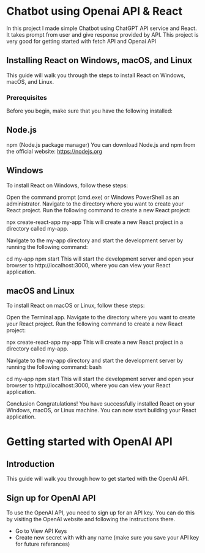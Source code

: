 # Chatbot using Openai API & React

In this project I made simple Chatbot using ChatGPT API service and React. It takes prompt from user and give response provided by API. This project is very good for getting started with fetch API and Openai API

## Installing React on Windows, macOS, and Linux
This guide will walk you through the steps to install React on Windows, macOS, and Linux.

### Prerequisites
Before you begin, make sure that you have the following installed:

## Node.js
npm (Node.js package manager)
You can download Node.js and npm from the official website: https://nodejs.org

## Windows
To install React on Windows, follow these steps:

Open the command prompt (cmd.exe) or Windows PowerShell as an administrator.
Navigate to the directory where you want to create your React project.
Run the following command to create a new React project:

npx create-react-app my-app
This will create a new React project in a directory called my-app.

Navigate to the my-app directory and start the development server by running the following command:

cd my-app
npm start
This will start the development server and open your browser to http://localhost:3000, where you can view your React application.

## macOS and Linux
To install React on macOS or Linux, follow these steps:

Open the Terminal app.
Navigate to the directory where you want to create your React project.
Run the following command to create a new React project:

npx create-react-app my-app
This will create a new React project in a directory called my-app.

Navigate to the my-app directory and start the development server by running the following command:
bash

cd my-app
npm start
This will start the development server and open your browser to http://localhost:3000, where you can view your React application.

Conclusion
Congratulations! You have successfully installed React on your Windows, macOS, or Linux machine. You can now start building your React application.

# Getting started with OpenAI API

## Introduction

This guide will walk you through how to get started with the OpenAI API.

## Sign up for OpenAI API

To use the OpenAI API, you need to sign up for an API key. You can do this by visiting the OpenAI website and following the instructions there.
- Go to View API Keys
- Create new secret with with any name (make sure you save your API key for future referances)
